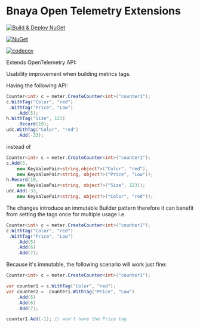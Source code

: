 # Bnaya Open Telemetry Extensions  

[![Build & Deploy NuGet](https://github.com/bnayae/Bnaya.Extensions.OpenTelemetry/actions/workflows/Deploy.yml/badge.svg)](https://github.com/bnayae/Bnaya.Extensions.OpenTelemetry/actions/workflows/Deploy.yml)

[![NuGet](https://img.shields.io/nuget/v/Bnaya.Extensions.OpenTelemetry.svg)](https://www.nuget.org/packages/Bnaya.Extensions.OpenTelemetry/) 

[![codecov](https://codecov.io/gh/bnayae/Bnaya.Extensions.OpenTelemetry/branch/main/graph/badge.svg?token=TPKF0JUWNT)](https://codecov.io/gh/bnayae/Bnaya.Extensions.OpenTelemetry)

Extends OpenTelemetry API:

Usability improvement when building metrics tags.

Having the following API:

``` cs
Counter<int> c = meter.CreateCounter<int>("counter1");
c.WithTag("Color", "red")
 .WithTag("Price", "Low")
    .Add(5);
h.WithTag("Size", 123)
    .Record(19);
udc.WithTag("Color", "red")
    .Add(-33);
```

instead of 

``` cs
Counter<int> c = meter.CreateCounter<int>("counter1");
c.Add(5, 
	new KeyValuePair<string,object?>("Color", "red"),
	new KeyValuePair<string, object?>("Price", "Low"));
h.Record(19, 
	new KeyValuePair<string, object?>("Size", 123));
udc.Add(-33, 
	new KeyValuePair<string, object?>("Color", "red"));
```

The changes introduce an immutable Builder pattern therefore it can benefit from setting the tags once for multiple usage i.e.

```cs
Counter<int> c = meter.CreateCounter<int>("counter1");
c.WithTag("Color", "red")
 .WithTag("Price", "Low")
    .Add(5)
    .Add(6)
    .Add(7);
``` 

Because it's immutable, the following scenario will work just fine:

```cs
Counter<int> c = meter.CreateCounter<int>("counter1");

var counter1 = c.WithTag("Color", "red");
var counter2 =  counter1.WithTag("Price", "Low")
    .Add(5)
    .Add(6)
    .Add(7);

counter1.Add(-1); // won't have the Price tag
```
